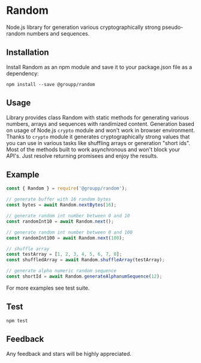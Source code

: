 # Random
Node.js library for generation various cryptographically strong pseudo-random numbers and sequences.

## Installation
Install Random as an npm module and save it to your package.json file as a dependency:
    
    npm install --save @groupp/random

## Usage
Library provides class Random with static methods for generating various numbers, arrays and sequences with randimized content. Generation based on usage of Node.js `crypto` module and won't work in browser environment. Thanks to `crypto` module it generates cryptographically strong values that you can use in various tasks like shuffling arrays or generation "short ids". Most of the methods built to work asynchronous and won't block your API's. Just resolve returning promisees and enjoy the results.

## Example

```javascript
const { Random } = require('@groupp/random');

// generate buffer with 16 random bytes
const bytes = await Random.nextBytes(16);

// generate random int number between 0 and 10
const randomInt10 = await Random.next();

// generate random int number between 0 and 100
const randomInt100 = await Random.next(100);

// shuffle array
const testArray = [1, 2, 3, 4, 5, 6, 7, 8];
const shuffledArray = await Random.shuffleArray(testArray);

// generate alpha numeric random sequence
const shortId = await Random.generateAlphanumSequence(12);
```
For more examples see test suite.


## Test

    npm test

## Feedback
Any feedback and stars will be highly appreciated.
